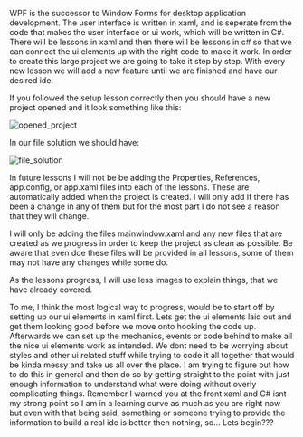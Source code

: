 WPF is the successor to Window Forms for desktop application development. The user interface is written in xaml, and is seperate from the code that makes the user interface or ui work, which will be written in C#. There will be lessons in xaml and then there will be lessons in c# so that we can connect the ui elements up with the right code to make it work. In order to create this large project we are going to take it step by step. With every new lesson we will add a new feature until we are finished and have our desired ide.

If you followed the setup lesson correctly then you should have a new project opened and it look something like this:

![opened_project](https://github.com/ravenleeblack/Illeshian-Ide/assets/76606152/1f3efc7e-d439-4d49-8657-a8acec31fa70)

In our file solution we should have:

![file_solution](https://github.com/ravenleeblack/Illeshian-Ide/assets/76606152/bca19738-27fd-4c96-b6a7-fd7839a23db5)

In future lessons I will not be be adding the Properties, References, app.config, or app.xaml files into each of the lessons. These are automatically added when the project is created. I will only add if there has been a change  in any of them but for the most part I do not see a reason that they will change.

I will only be adding the files mainwindow.xaml and any new files that are created as we progress in order to keep the project as clean as possible. Be aware that even doe these files will be provided in all lessons, some of them may not have any changes while some do.

As the lessons progress, I will use less images to explain things, that we have already covered. 

To me, I think the most logical way to progress, would be to start off by setting up our ui elements in xaml first. Lets get the ui elements laid out and get them looking good before we move onto hooking the code up. Afterwards we can set up the mechanics, events or code behind to make all the nice ui elements work as intended. We dont need to be worrying about styles and other ui related stuff while trying to code it all together that would be kinda messy and take us all over the place. I am trying to figure out how to do this in general and then do so by getting straight to the point with just enough information to understand what were doing without overly complicating things. Remember I warned you at the front xaml and C# isnt my strong point so I am in a learning curve as much as you are right now but even with that being said,  something or someone trying to provide the information to build a real ide is better then nothing,  so...            Lets begin???





